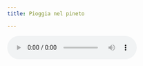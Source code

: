 ```yaml
---
title: Pioggia nel pineto

---
```


<audio controls>
  <source src="/assets/recs/pioggia.mp3" type="audio/mpeg">
Your browser does not support the audio element.
</audio>
